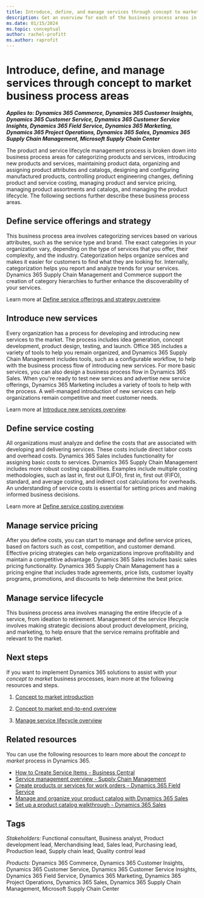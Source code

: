 ```yaml
---
title: Introduce, define, and manage services through concept to market business process areas
description: Get an overview for each of the business process areas in the concept to market end-to-end business process flow in Dynamics 365 solutions.
ms.date: 01/15/2024
ms.topic: conceptual
author: rachel-profitt
ms.author: raprofit
---
```


# Introduce, define, and manage services through concept to market business process areas

***Applies to: Dynamics 365 Commerce, Dynamics 365 Customer Insights, Dynamics 365 Customer Service, Dynamics 365 Customer Service Insights, Dynamics 365 Field Service, Dynamics 365 Marketing, Dynamics 365 Project Operations, Dynamics 365 Sales, Dynamics 365 Supply Chain Management, Microsoft Supply Chain Center***

The product and service lifecycle management process is broken down into business process areas for categorizing products and services, introducing new products and services, maintaining product data, organizing and assigning product attributes and catalogs, designing and configuring manufactured products, controlling product engineering changes, defining product and service costing, managing product and service pricing, managing product assortments and catalogs, and managing the product lifecycle. The following sections further describe these business process areas.

## Define service offerings and strategy

This business process area involves categorizing services based on various attributes, such as the service type and brand. The exact categories in your organization vary, depending on the type of services that you offer, their complexity, and the industry. Categorization helps organize services and makes it easier for customers to find what they are looking for. Internally, categorization helps you report and analyze trends for your services. Dynamics 365 Supply Chain Management and Commerce support the creation of category hierarchies to further enhance the discoverability of your services.

Learn more at [Define service offerings and strategy overview](concept-to-market-define-service-offerings-strategy-overview.md).

## Introduce new services

Every organization has a process for developing and introducing new services to the market. The process includes idea generation, concept development, product design, testing, and launch. Office 365 includes a variety of tools to help you remain organized, and Dynamics 365 Supply Chain Management includes tools, such as a configurable workflow, to help with the business process flow of introducing new services. For more basic services, you can also design a business process flow in Dynamics 365 Sales. When you're ready to test new services and advertise new service offerings, Dynamics 365 Marketing includes a variety of tools to help with the process. A well-managed introduction of new services can help organizations remain competitive and meet customer needs.

Learn more at [Introduce new services overview](concept-to-market-introduce-new-services.md).  

## Define service costing

All organizations must analyze and define the costs that are associated with developing and delivering services. These costs include direct labor costs and overhead costs. Dynamics 365 Sales includes functionality for assigning basic costs to services. Dynamics 365 Supply Chain Management includes more robust costing capabilities. Examples include multiple costing methodologies, such as last in, first out (LIFO), first in, first out (FIFO), standard, and average costing, and indirect cost calculations for overheads. An understanding of service costs is essential for setting prices and making informed business decisions.

Learn more at [Define service costing overview](concept-to-market-define-service-costing-overview.md).

## Manage service pricing

After you define costs, you can start to manage and define service prices, based on factors such as cost, competition, and customer demand. Effective pricing strategies can help organizations improve profitability and maintain a competitive advantage. Dynamics 365 Sales includes basic sales pricing functionality. Dynamics 365 Supply Chain Management has a pricing engine that includes trade agreements, price lists, customer loyalty programs, promotions, and discounts to help determine the best price.

<!-- Learn more at TODOADDLINK[Manage product and service pricing\]. -->

## Manage service lifecycle

This business process area involves managing the entire lifecycle of a service, from ideation to retirement. Management of the service lifecycle involves making strategic decisions about product development, pricing, and marketing, to help ensure that the service remains profitable and relevant to the market.

<!-- Learn more at TODOADDLINK[Manage service lifecycle\]. -->

## Next steps

If you want to implement Dynamics 365 solutions to assist with your *concept to market* business processes, learn more at the following resources and steps.

1. [Concept to market introduction](concept-to-market-introduction.md)

2. [Concept to market end-to-end overview](concept-to-market-overview.md)

3. [Manage service lifecycle overview](concept-to-market-manage-service-lifecycle-overview.md)

## Related resources

You can use the following resources to learn more about the *concept to market* process in Dynamics 365.

- [How to Create Service Items - Business Central](/dynamics365/business-central/service-how-to-create-service-items)
- [Service management overview - Supply Chain Management](/dynamics365/supply-chain/service-management/service-management-home-page)
- [Create products or services for work orders - Dynamics 365 Field Service](/dynamics365/field-service/create-product-or-service)
- [Manage and organize your product catalog with Dynamics 365 Sales](/training/modules/manage-organize-product-catalog-dynamics-365-sales/)
- [Set up a product catalog walkthrough - Dynamics 365 Sales](/dynamics365/sales/set-up-product-catalog-walkthrough)

## Tags

*Stakeholders:* Functional consultant, Business analyst, Product development lead, Merchandising lead, Sales lead, Purchasing lead, Production lead, Supply chain lead, Quality control lead

*Products:* Dynamics 365 Commerce, Dynamics 365 Customer Insights, Dynamics 365 Customer Service, Dynamics 365 Customer Service Insights, Dynamics 365 Field Service, Dynamics 365 Marketing, Dynamics 365 Project Operations, Dynamics 365 Sales, Dynamics 365 Supply Chain Management, Microsoft Supply Chain Center
